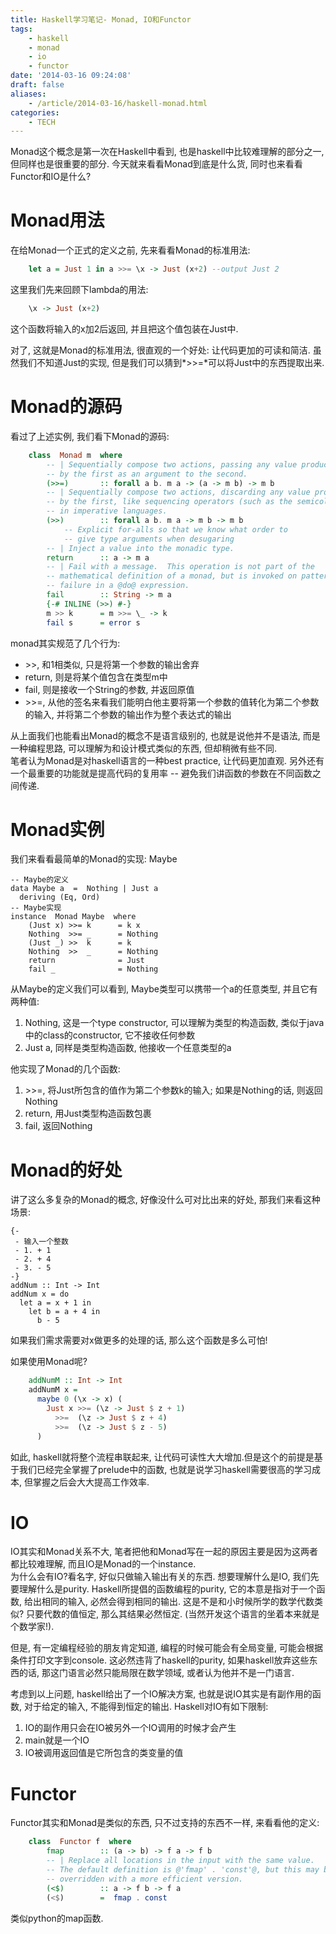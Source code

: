 ```yaml
---
title: Haskell学习笔记- Monad, IO和Functor 
tags:
    - haskell
    - monad
    - io
    - functor
date: '2014-03-16 09:24:08'
draft: false
aliases:
    - /article/2014-03-16/haskell-monad.html
categories:
    - TECH 
---
```

  
Monad这个概念是第一次在Haskell中看到, 也是haskell中比较难理解的部分之一, 但同样也是很重要的部分. 今天就来看看Monad到底是什么货, 同时也来看看Functor和IO是什么?  
  
Monad用法  
====  
在给Monad一个正式的定义之前, 先来看看Monad的标准用法:  
```Haskell
    let a = Just 1 in a >>= \x -> Just (x+2) --output Just 2
```
  
这里我们先来回顾下lambda的用法:  
```Haskell
    \x -> Just (x+2)
```

这个函数将输入的x加2后返回, 并且把这个值包装在Just中.
  
  
对了, 这就是Monad的标准用法, 很直观的一个好处: 让代码更加的可读和简洁. 虽然我们不知道Just的实现, 但是我们可以猜到*>>=*可以将Just中的东西提取出来.  
<!-- more --> 
Monad的源码  
====  
看过了上述实例, 我们看下Monad的源码:
```Haskell
    class  Monad m  where
        -- | Sequentially compose two actions, passing any value produced
        -- by the first as an argument to the second.
        (>>=)       :: forall a b. m a -> (a -> m b) -> m b
        -- | Sequentially compose two actions, discarding any value produced
        -- by the first, like sequencing operators (such as the semicolon)
        -- in imperative languages.
        (>>)        :: forall a b. m a -> m b -> m b
            -- Explicit for-alls so that we know what order to
            -- give type arguments when desugaring
        -- | Inject a value into the monadic type.
        return      :: a -> m a
        -- | Fail with a message.  This operation is not part of the
        -- mathematical definition of a monad, but is invoked on pattern-match
        -- failure in a @do@ expression.
        fail        :: String -> m a
        {-# INLINE (>>) #-}
        m >> k      = m >>= \_ -> k
        fail s      = error s
``` 
monad其实规范了几个行为:   

- \>\>, 和1相类似, 只是将第一个参数的输出舍弃  
- return, 则是将某个值包含在类型m中  
- fail, 则是接收一个String的参数, 并返回原值  
- \>\>=, 从他的签名来看我们能明白他主要将第一个参数的值转化为第二个参数的输入, 并将第二个参数的输出作为整个表达式的输出  
  
  
从上面我们也能看出Monad的概念不是语言级别的, 也就是说他并不是语法, 而是一种编程思路, 可以理解为和设计模式类似的东西, 但却稍微有些不同.  
笔者认为Monad是对haskell语言的一种best practice,  让代码更加直观. 另外还有一个最重要的功能就是提高代码的复用率 -- 避免我们讲函数的参数在不同函数之间传递.
  
Monad实例  
=====  
我们来看看最简单的Monad的实现: Maybe  

    -- Maybe的定义
    data Maybe a  =  Nothing | Just a
      deriving (Eq, Ord)
    -- Maybe实现
    instance  Monad Maybe  where
        (Just x) >>= k      = k x
        Nothing  >>= _      = Nothing
        (Just _) >>  k      = k
        Nothing  >>  _      = Nothing
        return              = Just
        fail _              = Nothing
  
从Maybe的定义我们可以看到, Maybe类型可以携带一个a的任意类型, 并且它有两种值:  

1. Nothing, 这是一个type constructor, 可以理解为类型的构造函数, 类似于java中的class的constructor, 它不接收任何参数  
2. Just a, 同样是类型构造函数, 他接收一个任意类型的a  
  
他实现了Monad的几个函数:  
1. \>\>=, 将Just所包含的值作为第二个参数k的输入; 如果是Nothing的话, 则返回Nothing
2. return, 用Just类型构造函数包裹  
3. fail, 返回Nothing
  
  
Monad的好处  
====  
讲了这么多复杂的Monad的概念, 好像没什么可对比出来的好处, 那我们来看这种场景:

    {-
     - 输入一个整数
     - 1. + 1
     - 2. + 4
     - 3. - 5 
    -}
    addNum :: Int -> Int
    addNum x = do
      let a = x + 1 in
        let b = a + 4 in
          b - 5

如果我们需求需要对x做更多的处理的话, 那么这个函数是多么可怕!
  
如果使用Monad呢?  
```Haskell
    addNumM :: Int -> Int
    addNumM x = 
      maybe 0 (\x -> x) (
        Just x >>= (\z -> Just $ z + 1)
          >>=  (\z -> Just $ z + 4)
          >>=  (\z -> Just $ z - 5)
      )
```
如此, haskell就将整个流程串联起来, 让代码可读性大大增加.但是这个的前提是基于我们已经完全掌握了prelude中的函数, 也就是说学习haskell需要很高的学习成本, 但掌握之后会大大提高工作效率.
  
IO  
====  
IO其实和Monad关系不大, 笔者把他和Monad写在一起的原因主要是因为这两者都比较难理解, 而且IO是Monad的一个instance.  
为什么会有IO?看名字, 好似只做输入输出有关的东西. 想要理解什么是IO, 我们先要理解什么是purity. Haskell所提倡的函数编程的purity, 它的本意是指对于一个函数, 给出相同的输入, 必然会得到相同的输出. 这是不是和小时候所学的数学代数类似? 只要代数的值恒定, 那么其结果必然恒定. (当然开发这个语言的坐着本来就是个数学家!).  
  
但是, 有一定编程经验的朋友肯定知道, 编程的时候可能会有全局变量, 可能会根据条件打印文字到console. 这必然违背了haskell的purity, 如果haskell放弃这些东西的话, 那这门语言必然只能局限在数学领域, 或者认为他并不是一门语言.  
  
考虑到以上问题, haskell给出了一个IO解决方案, 也就是说IO其实是有副作用的函数, 对于给定的输入, 不能得到恒定的输出. Haskell对IO有如下限制:  
  
1. IO的副作用只会在IO被另外一个IO调用的时候才会产生  
2. main就是一个IO  
3. IO被调用返回值是它所包含的类变量的值
  
Functor  
====  
Functor其实和Monad是类似的东西, 只不过支持的东西不一样, 来看看他的定义:  
```Haskell
    class  Functor f  where
        fmap        :: (a -> b) -> f a -> f b
        -- | Replace all locations in the input with the same value.
        -- The default definition is @'fmap' . 'const'@, but this may be
        -- overridden with a more efficient version.
        (<$)        :: a -> f b -> f a
        (<$)        =  fmap . const
```
类似python的map函数.  

